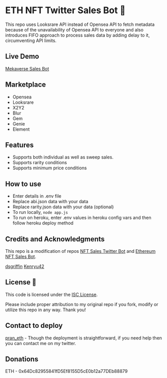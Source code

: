 # ETH NFT Twitter Sales Bot 🤖

 This repo uses Looksrare API instead of Opensea API to fetch metadata because of the unavailability of Opensea API to everyone and also introduces FIFO approach to process sales data by adding delay to it, circumventing API limits.

## Live Demo

[Mekaverse Sales Bot](https://twitter.com/botMeka)

## Marketplace

- Opensea
- Looksrare
- X2Y2
- Blur
- Gem
- Genie
- Element

## Features

- Supports both individual as well as sweep sales.
- Supports rarity conditions
- Supports minimum price conditions

## How to use

- Enter details in .env file
- Replace abi.json data with your data
- Replace rarity.json data with your data (optional)
- To run locally, ``` node app.js ```
- To run on heroku, enter .env values in heroku config vars and then follow heroku deploy method 

## Credits and Acknowledgments

This repo is a modification of repos [NFT Sales Twitter Bot](https://github.com/dsgriffin/nft-sales-twitter-bot) and [Ethereum NFT Sales Bot](https://github.com/kenryu42/ethereum-nft-sales-bot).
 
[dsgriffin](https://github.com/dsgriffin) 
[Kenryu42](https://github.com/kenryu42) 

## License 📃

This code is licensed under the [ISC License](https://choosealicense.com/licenses/isc/).

Please include proper attribution to my original repo if you fork, modify or utilize this repo in any way. Thank you!

## Contact to deploy

[pran_eth](https://twitter.com/pran_eth) - Though the deployment is straightforward, if you need help then you can contact me on my twitter.

## Donations

ETH - 0x64Dc82955841fD5Ef8155D5cE0b12a77DEb88879
